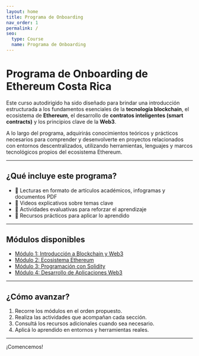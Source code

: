 ```yaml
---
layout: home
title: Programa de Onboarding
nav_order: 1
permalink: /
seo:
  type: Course
  name: Programa de Onboarding
---
```


# Programa de Onboarding de Ethereum Costa Rica

Este curso autodirigido ha sido diseñado para brindar una introducción estructurada a los fundamentos esenciales de la **tecnología blockchain**, el ecosistema de **Ethereum**, el desarrollo de **contratos inteligentes (smart contracts)** y los principios clave de la **Web3**.

A lo largo del programa, adquirirás conocimientos teóricos y prácticos necesarios para comprender y desenvolverte en proyectos relacionados con entornos descentralizados, utilizando herramientas, lenguajes y marcos tecnológicos propios del ecosistema Ethereum.


---

## ¿Qué incluye este programa?

- 🧠 Lecturas en formato de artículos académicos, infogramas y documentos PDF  
- 🎥 Videos explicativos sobre temas clave  
- 🧪 Actividades evaluativas para reforzar el aprendizaje  
- 📁 Recursos prácticos para aplicar lo aprendido 

---

## Módulos disponibles

- [Módulo 1: Introducción a Blockchain y Web3](modulo1)
- [Módulo 2: Ecosistema Ethereum](modulo2)
- [Módulo 3: Programación con Solidity](modulo3)
- [Módulo 4: Desarrollo de Aplicaciones Web3](modulo4)

---

## ¿Cómo avanzar?

1. Recorre los módulos en el orden propuesto.  
2. Realiza las actividades que acompañan cada sección.  
3. Consultá los recursos adicionales cuando sea necesario.  
4. Aplicá lo aprendido en entornos y herramientas reales.

---

¡Comencemos!
